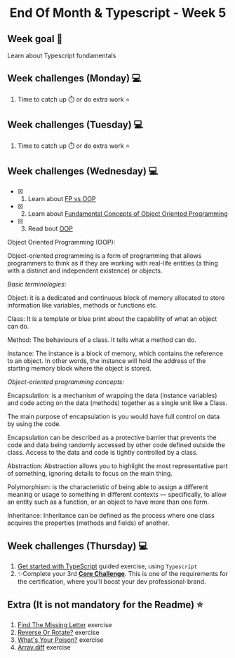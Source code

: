<h1 align="center">End Of Month & Typescript - Week 5</h1>

## Week goal 🏁

<p>Learn about Typescript fundamentals</p>

## Week challenges (Monday) 💻

1. Time to catch up ⏱️ or do extra work ⭐

## Week challenges (Tuesday) 💻

1. Time to catch up ⏱️ or do extra work ⭐

## Week challenges (Wednesday) 💻

- [x] 1. Learn about [FP vs OOP](https://www.youtube.com/watch?v=08CWw_VD45w)

- [x] 2. Learn about [Fundamental Concepts of Object Oriented Programming](https://www.youtube.com/watch?v=m_MQYyJpIjg)
- [x] 3. Read bout [OOP](https://medium.com/from-the-scratch/oop-everything-you-need-to-know-about-object-oriented-programming-aee3c18e281b)

Object Oriented Programming (OOP):

Object-oriented programming is a form of programming that allows programmers to think as if they are working with real-life entities (a thing with a distinct and independent existence) or objects.

*Basic terminologies:*

Object: it is a dedicated and continuous block of memory allocated to store information like variables, methods or functions etc.

Class: It is a template or blue print about the capability of what an object can do.

Method: The behaviours of a class. It tells what a method can do.

Instance: The instance is a block of memory, which contains the reference to an object. In other words, the instance will hold the address of the starting memory block where the object is stored.

*Object-oriented programming concepts:*

Encapsulation: is a mechanism of wrapping the data (instance variables) and code acting on the data (methods) together as a single unit like a Class.

The main purpose of encapsulation is you would have full control on data by using the code.

Encapsulation can be described as a protective barrier that prevents the code and data being randomly accessed by other code defined outside the class. Access to the data and code is tightly controlled by a class.

Abstraction: Abstraction allows you to highlight the most representative part of something, ignoring details to focus on the main thing.

Polymorphism: is the characteristic of being able to assign a different meaning or usage to something in different contexts — specifically, to allow an entity such as a function, or an object to have more than one form.

Inheritance: Inheritance can be defined as the process where one class acquires the properties (methods and fields) of another.

## Week challenges (Thursday) 💻

1. [Get started with TypeScript](https://docs.microsoft.com/en-us/learn/modules/typescript-get-started/) guided exercise, using `Typescript`
2. ✨Complete your 3rd [**Core Challenge**](https://corecode.notion.site/GitHub-Boost-Guide-167914056cff4522886a78756f659e47). This is one of the requirements for the certification, where you'll boost your dev professional-brand.

## Extra (It is not mandatory for the Readme) ⭐

1. [Find The Missing Letter](./exercises/e00/desc) exercise
2. [Reverse Or Rotate?](./exercises/e01/desc) exercise
3. [What's Your Poison?](./exercises/e02/desc) exercise
4. [Array.diff](./exercises/e03/desc) exercise
